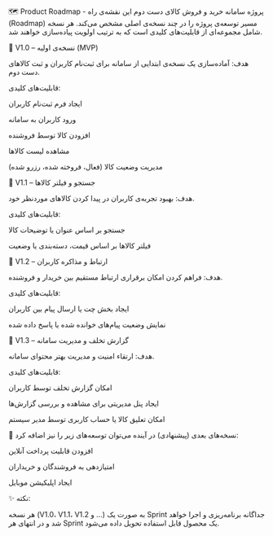 🗺️ Product Roadmap - پروژه سامانه خرید و فروش کالای دست دوم
این نقشه‌ی راه (Roadmap) مسیر توسعه‌ی پروژه را در چند نسخه‌ی اصلی مشخص می‌کند. هر نسخه شامل مجموعه‌ای از قابلیت‌های کلیدی است که به ترتیب اولویت پیاده‌سازی خواهند شد.

🎯 V1.0 – نسخه‌ی اولیه (MVP)


هدف: آماده‌سازی یک نسخه‌ی ابتدایی از سامانه برای ثبت‌نام کاربران و ثبت کالاهای دست دوم.

قابلیت‌های کلیدی:

ایجاد فرم ثبت‌نام کاربران

ورود کاربران به سامانه

افزودن کالا توسط فروشنده

مشاهده لیست کالاها

مدیریت وضعیت کالا (فعال، فروخته شده، رزرو شده)

🔎 V1.1 – جستجو و فیلتر کالاها


هدف: بهبود تجربه‌ی کاربران در پیدا کردن کالاهای موردنظر خود.

قابلیت‌های کلیدی:

جستجو بر اساس عنوان یا توضیحات کالا

فیلتر کالاها بر اساس قیمت، دسته‌بندی یا وضعیت

💬 V1.2 – ارتباط و مذاکره کاربران


هدف: فراهم کردن امکان برقراری ارتباط مستقیم بین خریدار و فروشنده.

قابلیت‌های کلیدی:

ایجاد بخش چت یا ارسال پیام بین کاربران

نمایش وضعیت پیام‌های خوانده شده یا پاسخ داده شده

🚨 V1.3 – گزارش تخلف و مدیریت سامانه


هدف: ارتقاء امنیت و مدیریت بهتر محتوای سامانه.

قابلیت‌های کلیدی:

امکان گزارش تخلف توسط کاربران

ایجاد پنل مدیریتی برای مشاهده و بررسی گزارش‌ها

امکان تعلیق کالا یا حساب کاربری توسط مدیر سیستم

🚀 نسخه‌های بعدی (پیشنهادی)
در آینده می‌توان توسعه‌های زیر را نیز اضافه کرد:

افزودن قابلیت پرداخت آنلاین

امتیازدهی به فروشندگان و خریداران

ایجاد اپلیکیشن موبایل

✨ نکته:

هر نسخه (V1.0، V1.1، V1.2 و ...) به صورت یک Sprint جداگانه برنامه‌ریزی و اجرا خواهد شد و در انتهای هر Sprint یک محصول قابل استفاده تحویل داده می‌شود.


